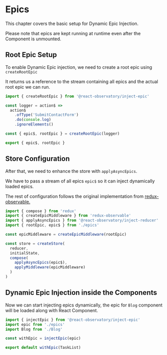 # Epics

This chapter covers the basic setup for Dynamic Epic Injection.

Please note that epics are kept running at runtime even after the Component is unmounted.

## Root Epic Setup

To enable Dynamic Epic injection, we need to create a root epic using `createRootEpic`

It returns us a reference to the stream containing all epics and the actual root epic we can run.

```js
import { createRootEpic } from '@react-observatory/inject-epic'

const logger = action$ =>
  action$
    .ofType('SubmitContactForm')
    .do(console.log)
    .ignoreElements()

const { epic$, rootEpic } = createRootEpic(logger)

export { epic$, rootEpic }
```

## Store Configuration

After that, we need to enhance the store with `applyAsyncEpics`.

We have to pass a stream of all epics `epic$` so it can inject dynamically loaded epics.

The rest of configuration follows the original implementation from [redux-observable.](https://redux-observable.js.org/docs/basics/SettingUpTheMiddleware.html#reduxconfigurestorejs)

```js
import { compose } from 'redux'
import { createEpicMiddleware } from 'redux-observable'
import { applyAsyncEpics } from '@react-observatory/inject-reducer'
import { rootEpic, epic$ } from './epics'

const epicMiddleware = createEpicMiddleware(rootEpic)

const store = createStore(
  reducer,
  initialState,
  compose(
    applyAsyncEpics(epic$),
    applyMiddleware(epicMiddleware)
  )
)
```

## Dynamic Epic Injection inside the Components

Now we can start injecting epics dynamically, the epic for `Blog` component will be loaded along with React Component.

```js
import { injectEpic } from '@react-observatory/inject-epic'
import epic from './epics'
import Blog from './Blog'

const withEpic = injectEpic(epic)

export default withEpic(TaskList)
```
